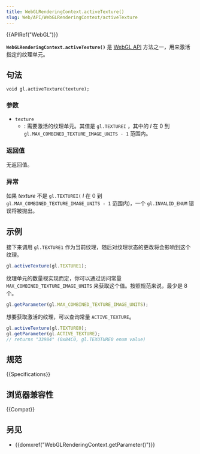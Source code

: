 ```yaml
---
title: WebGLRenderingContext.activeTexture()
slug: Web/API/WebGLRenderingContext/activeTexture
---
```


{{APIRef("WebGL")}}

**`WebGLRenderingContext.activeTexture()`** 是 [WebGL API](/zh-CN/docs/Web/API/WebGL_API) 方法之一，用来激活指定的纹理单元。

## 句法

```plain
void gl.activeTexture(texture);
```

### 参数

- `texture`
  - : 需要激活的纹理单元。其值是 `gl.TEXTUREI` ，其中的 _I_ 在 0 到 `gl.MAX_COMBINED_TEXTURE_IMAGE_UNITS - 1` 范围内。

### 返回值

无返回值。

### 异常

如果 _texture_ 不是 `gl.TEXTUREI(` _I_ 在 0 到 `gl.MAX_COMBINED_TEXTURE_IMAGE_UNITS - 1` 范围内)，一个 `gl.INVALID_ENUM` 错误将被抛出。

## 示例

接下来调用 `gl.TEXTURE1` 作为当前纹理，随后对纹理状态的更改将会影响到这个纹理。

```js
gl.activeTexture(gl.TEXTURE1);
```

纹理单元的数量视实现而定，你可以通过访问常量 `MAX_COMBINED_TEXTURE_IMAGE_UNITS` 来获取这个值。按照规范来说，最少是 8 个。

```js
gl.getParameter(gl.MAX_COMBINED_TEXTURE_IMAGE_UNITS);
```

想要获取激活的纹理，可以查询常量 `ACTIVE_TEXTURE`。

```js
gl.activeTexture(gl.TEXTURE0);
gl.getParameter(gl.ACTIVE_TEXTURE);
// returns "33984" (0x84C0, gl.TEXUTURE0 enum value)
```

## 规范

{{Specifications}}

## 浏览器兼容性

{{Compat}}

## 另见

- {{domxref("WebGLRenderingContext.getParameter()")}}
